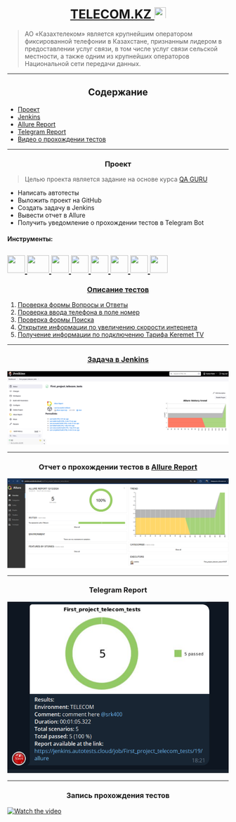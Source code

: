 # <div align="center">[TELECOM.KZ <img src="https://play-lh.googleusercontent.com/FMoQp38r6CDxqD-Iu90cu0HZ-OAMLTztkl1iSWHE-su82MmgFzGZHYGbLJwHBNKiO1g=w240-h480-rw" height="26" width="26">](https://telecom.kz/ru/)</div>


> АО «Казахтелеком» является крупнейшим оператором фиксированной телефонии в Казахстане, признанным лидером в предоставлении услуг связи, в том числе услуг связи сельской местности, а также одним из крупнейших операторов Национальной сети передачи данных.

---

## <div align="center">Содержание</div>

- [Проект](#Проект)
- [Jenkins](#Jenkins)
- [Allure Report](#Allure-Report)
- [Telegram Report](#Telegram-Report)
- [Видео о прохождении тестов](#Видео-о-прохождении-тестов)

---

### <div align="center">Проект</div>
> Целью проекта является задание на основе курса [QA GURU](https://qa.guru/)

- Написать автотесты
- Выложить проект на GitHub
- Создать задачу в Jenkins
- Вывести отчет в Allure
- Получить уведомление о прохождении тестов в Telegram Bot


#### Инструменты:

<a href="https://www.oracle.com/java/"><img src="https://cdn.jsdelivr.net/gh/devicons/devicon@latest/icons/java/java-original.svg" height="40" width="40">
</a>
<a href="https://selenide.org/"><img src="https://cdn.jsdelivr.net/gh/devicons/devicon@latest/icons/selenium/selenium-original.svg" height="40" width="50">
</a>
<a href="https://junit.org/junit5/"><img src="https://cdn.jsdelivr.net/gh/devicons/devicon@latest/icons/junit/junit-original.svg" height="40" width="40">
</a>
<a href="https://gradle.org/"><img src="https://cdn.jsdelivr.net/gh/devicons/devicon@latest/icons/gradle/gradle-original.svg" height="40" width="40">
</a>
<a href="https://www.jetbrains.com/ru-ru/idea/"><img src="https://cdn.jsdelivr.net/gh/devicons/devicon@latest/icons/intellij/intellij-original.svg" height="40" width="40">
</a>
<a href="https://web.telegram.org/"><img src="https://static.cdnlogo.com/logos/t/57/telegram-2019.svg" height="40" width="40">
</a>
<a href="https://www.jenkins.io/"><img src="https://cdn.jsdelivr.net/gh/devicons/devicon@latest/icons/jenkins/jenkins-original.svg" height="40" width="40">
</a>
<a href="https://github.com/"><img src="https://cdn.jsdelivr.net/gh/devicons/devicon@latest/icons/github/github-original.svg" height="40" width="40">
---
### <div align="center">Описание тестов</div>
1. Проверка формы Вопросы и Ответы
2. Проверка ввода телефона в поле номер
3. Проверка формы Поиска
4. Открытие информации по увеличению скорости интернета
5. Получение информации по подключению Тарифа Keremet TV
---

### <div align="center">Задача в [Jenkins](https://jenkins.autotests.cloud/job/First_project_telecom_tests/)</div>
<div align="center">
    <img src="images/джоб дженкинс.png" alt="Jenkins Job">
</div>

---

### <div align="center">Отчет о прохождении тестов в [Allure Report](https://jenkins.autotests.cloud/job/First_project_telecom_tests/allure/)</div>
<div align="center">
    <img src="images/aluure_report.png" alt="Allure Report">
</div>

---

### <div align="center">Telegram Report</div>
<div align="center">
    <img src="images/telegram_alert.png" alt="Telegram Report">
</div>

---

### <div align="center">Запись прохождения тестов</div>
[![Watch the video](https://www.intermedia-solutions.net/wp-content/uploads/2021/06/video-thumbnail-01.jpg)](https://selenoid.autotests.cloud/video/default_video.mp4)

